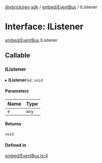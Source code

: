 [@vbrick/rev-sdk](../README.md) / [embed/EventBus](../modules/embed_EventBus.md) / IListener

# Interface: IListener

[embed/EventBus](../modules/embed_EventBus.md).IListener

## Callable

### IListener

▸ **IListener**(`e`): `void`

#### Parameters

| Name | Type |
| :------ | :------ |
| `e` | `any` |

#### Returns

`void`

#### Defined in

[embed/EventBus.ts:4](https://github.com/vbrick/rev-sdk-js/blob/8587b78/src/embed/EventBus.ts#L4)
